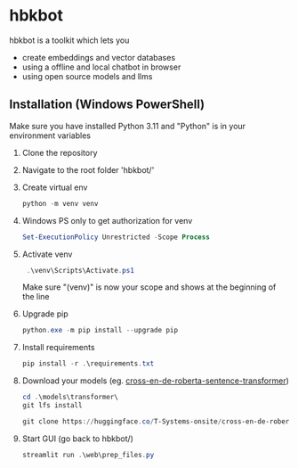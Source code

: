 # hbkbot

hbkbot is a toolkit which lets you
* create embeddings and vector databases
* using a offline and local chatbot in browser
* using open source models and llms

## Installation (Windows PowerShell)

Make sure you have installed Python 3.11 and "Python" is in your environment variables

1. Clone the repository 
2. Navigate to the root folder 'hbkbot/'
3. Create virtual env  
    ```powershell 
    python -m venv venv
    ```
4. Windows PS only to get authorization for venv
    ```powershell
    Set-ExecutionPolicy Unrestricted -Scope Process
    ```
5. Activate venv
   ```powershell
    .\venv\Scripts\Activate.ps1
    ```
    Make sure "(venv)" is now your scope and shows at the beginning of the line
6. Upgrade pip
    ```powershell 
    python.exe -m pip install --upgrade pip
    ```
7. Install requirements
    ```powershell 
    pip install -r .\requirements.txt
    ```
8. Download your models (eg. [cross-en-de-roberta-sentence-transformer](https://huggingface.co/T-Systems-onsite/cross-en-de-roberta-sentence-transformer))
    ```powershell 
    cd .\models\transformer\ 
    git lfs install

    git clone https://huggingface.co/T-Systems-onsite/cross-en-de-roberta-sentence-transformer

    ```

9. Start GUI (go back to hbkbot/)
    ```powershell 
    streamlit run .\web\prep_files.py 
    ```